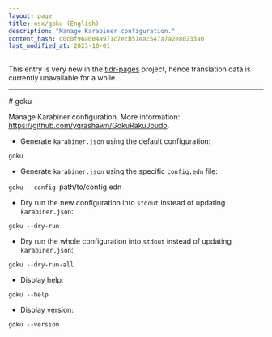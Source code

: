 ```yaml
---
layout: page
title: osx/goku (English)
description: "Manage Karabiner configuration."
content_hash: d0c0f96a004a971c7ecb51eac547a7a2e80233a0
last_modified_at: 2023-10-01
---
```


This entry is very new in the [tldr-pages](https://github.com/tldr-pages/tldr) project, hence translation data is currently unavailable for a while.

<hr># goku

Manage Karabiner configuration.
More information: <https://github.com/yqrashawn/GokuRakuJoudo>.

- Generate `karabiner.json` using the default configuration:

`goku`

- Generate `karabiner.json` using the specific `config.edn` file:

`goku --config `<span class="tldr-var badge badge-pill bg-dark-lm bg-white-dm text-white-lm text-dark-dm font-weight-bold">path/to/config.edn</span>

- Dry run the new configuration into `stdout` instead of updating `karabiner.json`:

`goku --dry-run`

- Dry run the whole configuration into `stdout` instead of updating `karabiner.json`:

`goku --dry-run-all`

- Display help:

`goku --help`

- Display version:

`goku --version`
